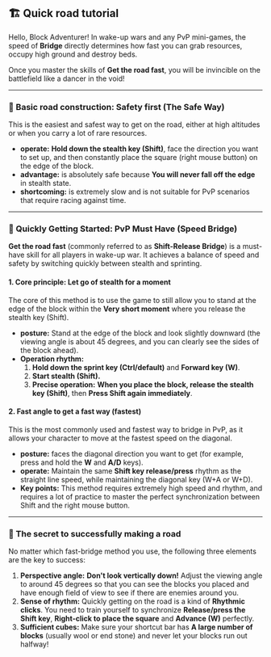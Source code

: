 ## 🏗️ Quick road tutorial

Hello, Block Adventurer! In wake-up wars and any PvP mini-games, the speed of **Bridge** directly determines how fast you can grab resources, occupy high ground and destroy beds.

Once you master the skills of **Get the road fast**, you will be invincible on the battlefield like a dancer in the void!

------

### 🧱 Basic road construction: Safety first (The Safe Way)



This is the easiest and safest way to get on the road, either at high altitudes or when you carry a lot of rare resources.

- **operate:** **Hold down the stealth key (Shift)**, face the direction you want to set up, and then constantly place the square (right mouse button) on the edge of the block.
- **advantage:** is absolutely safe because **You will never fall off the edge** in stealth state.
- **shortcoming:** is extremely slow and is not suitable for PvP scenarios that require racing against time.

------



### 🚀 Quickly Getting Started: PvP Must Have (Speed ​​Bridge)



**Get the road fast** (commonly referred to as **Shift-Release Bridge**) is a must-have skill for all players in wake-up war. It achieves a balance of speed and safety by switching quickly between stealth and sprinting.



#### 1. Core principle: Let go of stealth for a moment



The core of this method is to use the game to still allow you to stand at the edge of the block within the **Very short moment** where you release the stealth key (Shift).

- **posture:** Stand at the edge of the block and look slightly downward (the viewing angle is about 45 degrees, and you can clearly see the sides of the block ahead).
- **Operation rhythm:**
  1. **Hold down the sprint key (Ctrl/default)** and **Forward key (W)**.
  2. **Start stealth (Shift).**
  3. **Precise operation:** **When you place the block, release the stealth key (Shift)**, then **Press Shift again immediately**.



#### 2. Fast angle to get a fast way (fastest)



This is the most commonly used and fastest way to bridge in PvP, as it allows your character to move at the fastest speed on the diagonal.

- **posture:** faces the diagonal direction you want to get (for example, press and hold the **W** and **A/D** keys).
- **operate:** Maintain the same **Shift key release/press** rhythm as the straight line speed, while maintaining the diagonal key (W+A or W+D).
- **Key points:** This method requires extremely high speed and rhythm, and requires a lot of practice to master the perfect synchronization between Shift and the right mouse button.

------



### 🎯 The secret to successfully making a road



No matter which fast-bridge method you use, the following three elements are the key to success:

1. **Perspective angle:** **Don't look vertically down!** Adjust the viewing angle to around 45 degrees so that you can see the blocks you placed and have enough field of view to see if there are enemies around you.
2. **Sense of rhythm:** Quickly getting on the road is a kind of **Rhythmic clicks**. You need to train yourself to synchronize **Release/press the Shift key**, **Right-click to place the square** and **Advance (W)** perfectly.
3. **Sufficient cubes:** Make sure your shortcut bar has **A large number of blocks** (usually wool or end stone) and never let your blocks run out halfway!